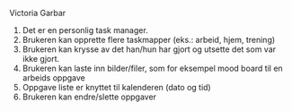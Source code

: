 
Victoria Garbar
1.	Det er en personlig task manager.
2.	Brukeren kan opprette flere taskmapper (eks.: arbeid, hjem, trening)
3.	Brukeren kan krysse av det han/hun har gjort og utsette det som var ikke gjort.
4.	Brukeren kan laste inn bilder/filer, som for eksempel mood board til en arbeids oppgave 
5.	Oppgave liste er knyttet til kalenderen (dato og tid)
6.	Brukeren kan endre/slette oppgaver
